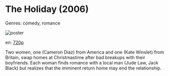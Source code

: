 # The Holiday (2006)

Genres: comedy, romance

![poster](http://image.tmdb.org/t/p/w500/ixNtpuq8OVp4IckgzkSJIflFDkw.jpg)

en:
  [720p](magnet:?xt=urn:btih:B63F951F71AF2C7730B8E83919AD91AB3B04D842&tr=udp://glotorrents.pw:6969/announce&tr=udp://tracker.opentrackr.org:1337/announce&tr=udp://torrent.gresille.org:80/announce&tr=udp://tracker.openbittorrent.com:80&tr=udp://tracker.coppersurfer.tk:6969&tr=udp://tracker.leechers-paradise.org:6969&tr=udp://p4p.arenabg.ch:1337&tr=udp://tracker.internetwarriors.net:1337)
  


Two women, one (Cameron Diaz) from America and one (Kate Winslet) from Britain, swap homes at Christmastime after bad breakups with their boyfriends. Each woman finds romance with a local man (Jude Law, Jack Black) but realizes that the imminent return home may end the relationship.